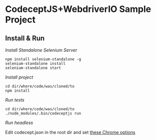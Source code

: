 # CodeceptJS+WebdriverIO Sample Project

## Install & Run
*Install Standalone Selenium Server*
```
npm install selenium-standalone -g
selenium-standalone install
selenium-standalone start
```
*Install project*
```
cd dir/where/code/was/cloned/to
npm install
```
*Run tests*
```
cd dir/where/code/was/cloned/to
./node_modules/.bin/codeceptjs run
```
*Run headless*

Edit codecept.json in the root dir and set [these Chrome options](https://codecept.io/helpers/WebDriverIO/#headless-chrome)